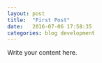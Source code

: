 ```yaml
---
layout: post
title:  "First Post"
date:   2016-07-06 17:58:35
categories: blog development
---
```


Write your content here.